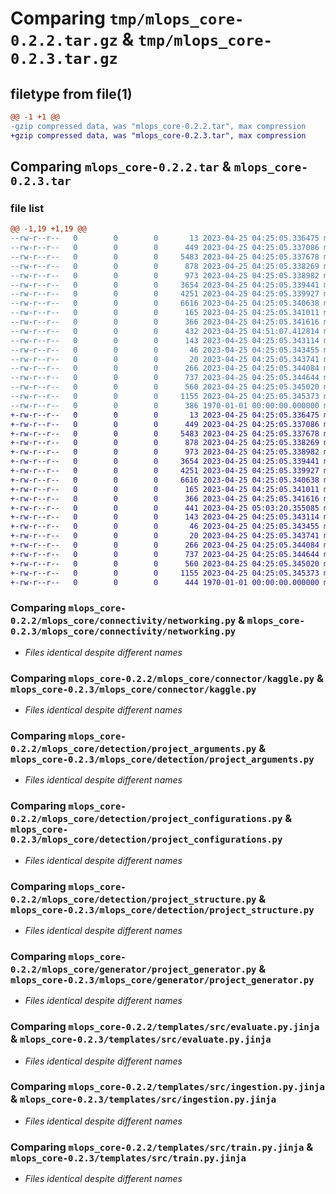 # Comparing `tmp/mlops_core-0.2.2.tar.gz` & `tmp/mlops_core-0.2.3.tar.gz`

## filetype from file(1)

```diff
@@ -1 +1 @@
-gzip compressed data, was "mlops_core-0.2.2.tar", max compression
+gzip compressed data, was "mlops_core-0.2.3.tar", max compression
```

## Comparing `mlops_core-0.2.2.tar` & `mlops_core-0.2.3.tar`

### file list

```diff
@@ -1,19 +1,19 @@
--rw-r--r--   0        0        0       13 2023-04-25 04:25:05.336475 mlops_core-0.2.2/README.md
--rw-r--r--   0        0        0      449 2023-04-25 04:25:05.337086 mlops_core-0.2.2/mlops_core/bootstrap.py
--rw-r--r--   0        0        0     5483 2023-04-25 04:25:05.337678 mlops_core-0.2.2/mlops_core/connectivity/networking.py
--rw-r--r--   0        0        0      878 2023-04-25 04:25:05.338269 mlops_core-0.2.2/mlops_core/connector/kaggle.py
--rw-r--r--   0        0        0      973 2023-04-25 04:25:05.338982 mlops_core-0.2.2/mlops_core/detection/project_arguments.py
--rw-r--r--   0        0        0     3654 2023-04-25 04:25:05.339441 mlops_core-0.2.2/mlops_core/detection/project_configurations.py
--rw-r--r--   0        0        0     4251 2023-04-25 04:25:05.339927 mlops_core-0.2.2/mlops_core/detection/project_structure.py
--rw-r--r--   0        0        0     6616 2023-04-25 04:25:05.340638 mlops_core-0.2.2/mlops_core/generator/project_generator.py
--rw-r--r--   0        0        0      165 2023-04-25 04:25:05.341011 mlops_core-0.2.2/mlops_core/runtime.py
--rw-r--r--   0        0        0      366 2023-04-25 04:25:05.341616 mlops_core-0.2.2/mlops_core/utils/strings.py
--rw-r--r--   0        0        0      432 2023-04-25 04:51:07.412814 mlops_core-0.2.2/pyproject.toml
--rw-r--r--   0        0        0      143 2023-04-25 04:25:05.343114 mlops_core-0.2.2/templates/ISSUE_TEMPLATE.md.jinja
--rw-r--r--   0        0        0       46 2023-04-25 04:25:05.343455 mlops_core-0.2.2/templates/PULL_REQUEST_TEMPLATE.md.jinja
--rw-r--r--   0        0        0       20 2023-04-25 04:25:05.343741 mlops_core-0.2.2/templates/README.md.jinja
--rw-r--r--   0        0        0      266 2023-04-25 04:25:05.344084 mlops_core-0.2.2/templates/devcontainer.json
--rw-r--r--   0        0        0      737 2023-04-25 04:25:05.344644 mlops_core-0.2.2/templates/src/evaluate.py.jinja
--rw-r--r--   0        0        0      560 2023-04-25 04:25:05.345020 mlops_core-0.2.2/templates/src/ingestion.py.jinja
--rw-r--r--   0        0        0     1155 2023-04-25 04:25:05.345373 mlops_core-0.2.2/templates/src/train.py.jinja
--rw-r--r--   0        0        0      386 1970-01-01 00:00:00.000000 mlops_core-0.2.2/PKG-INFO
+-rw-r--r--   0        0        0       13 2023-04-25 04:25:05.336475 mlops_core-0.2.3/README.md
+-rw-r--r--   0        0        0      449 2023-04-25 04:25:05.337086 mlops_core-0.2.3/mlops_core/bootstrap.py
+-rw-r--r--   0        0        0     5483 2023-04-25 04:25:05.337678 mlops_core-0.2.3/mlops_core/connectivity/networking.py
+-rw-r--r--   0        0        0      878 2023-04-25 04:25:05.338269 mlops_core-0.2.3/mlops_core/connector/kaggle.py
+-rw-r--r--   0        0        0      973 2023-04-25 04:25:05.338982 mlops_core-0.2.3/mlops_core/detection/project_arguments.py
+-rw-r--r--   0        0        0     3654 2023-04-25 04:25:05.339441 mlops_core-0.2.3/mlops_core/detection/project_configurations.py
+-rw-r--r--   0        0        0     4251 2023-04-25 04:25:05.339927 mlops_core-0.2.3/mlops_core/detection/project_structure.py
+-rw-r--r--   0        0        0     6616 2023-04-25 04:25:05.340638 mlops_core-0.2.3/mlops_core/generator/project_generator.py
+-rw-r--r--   0        0        0      165 2023-04-25 04:25:05.341011 mlops_core-0.2.3/mlops_core/runtime.py
+-rw-r--r--   0        0        0      366 2023-04-25 04:25:05.341616 mlops_core-0.2.3/mlops_core/utils/strings.py
+-rw-r--r--   0        0        0      441 2023-04-25 05:03:20.355085 mlops_core-0.2.3/pyproject.toml
+-rw-r--r--   0        0        0      143 2023-04-25 04:25:05.343114 mlops_core-0.2.3/templates/ISSUE_TEMPLATE.md.jinja
+-rw-r--r--   0        0        0       46 2023-04-25 04:25:05.343455 mlops_core-0.2.3/templates/PULL_REQUEST_TEMPLATE.md.jinja
+-rw-r--r--   0        0        0       20 2023-04-25 04:25:05.343741 mlops_core-0.2.3/templates/README.md.jinja
+-rw-r--r--   0        0        0      266 2023-04-25 04:25:05.344084 mlops_core-0.2.3/templates/devcontainer.json
+-rw-r--r--   0        0        0      737 2023-04-25 04:25:05.344644 mlops_core-0.2.3/templates/src/evaluate.py.jinja
+-rw-r--r--   0        0        0      560 2023-04-25 04:25:05.345020 mlops_core-0.2.3/templates/src/ingestion.py.jinja
+-rw-r--r--   0        0        0     1155 2023-04-25 04:25:05.345373 mlops_core-0.2.3/templates/src/train.py.jinja
+-rw-r--r--   0        0        0      444 1970-01-01 00:00:00.000000 mlops_core-0.2.3/PKG-INFO
```

### Comparing `mlops_core-0.2.2/mlops_core/connectivity/networking.py` & `mlops_core-0.2.3/mlops_core/connectivity/networking.py`

 * *Files identical despite different names*

### Comparing `mlops_core-0.2.2/mlops_core/connector/kaggle.py` & `mlops_core-0.2.3/mlops_core/connector/kaggle.py`

 * *Files identical despite different names*

### Comparing `mlops_core-0.2.2/mlops_core/detection/project_arguments.py` & `mlops_core-0.2.3/mlops_core/detection/project_arguments.py`

 * *Files identical despite different names*

### Comparing `mlops_core-0.2.2/mlops_core/detection/project_configurations.py` & `mlops_core-0.2.3/mlops_core/detection/project_configurations.py`

 * *Files identical despite different names*

### Comparing `mlops_core-0.2.2/mlops_core/detection/project_structure.py` & `mlops_core-0.2.3/mlops_core/detection/project_structure.py`

 * *Files identical despite different names*

### Comparing `mlops_core-0.2.2/mlops_core/generator/project_generator.py` & `mlops_core-0.2.3/mlops_core/generator/project_generator.py`

 * *Files identical despite different names*

### Comparing `mlops_core-0.2.2/templates/src/evaluate.py.jinja` & `mlops_core-0.2.3/templates/src/evaluate.py.jinja`

 * *Files identical despite different names*

### Comparing `mlops_core-0.2.2/templates/src/ingestion.py.jinja` & `mlops_core-0.2.3/templates/src/ingestion.py.jinja`

 * *Files identical despite different names*

### Comparing `mlops_core-0.2.2/templates/src/train.py.jinja` & `mlops_core-0.2.3/templates/src/train.py.jinja`

 * *Files identical despite different names*

